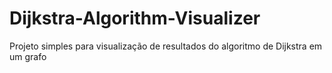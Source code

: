 # Dijkstra-Algorithm-Visualizer
Projeto simples para visualização de resultados do algoritmo de Dijkstra em um grafo
